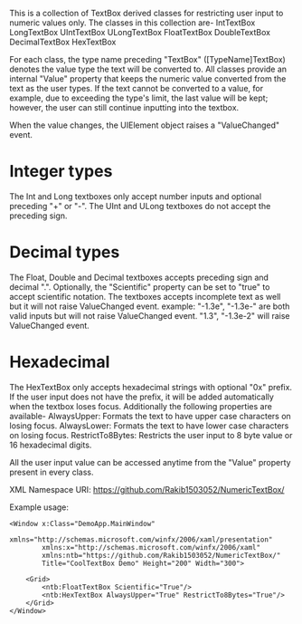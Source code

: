 This is a collection of TextBox derived classes for restricting user input to numeric values only.
The classes in this collection are-
	IntTextBox
	LongTextBox
	UIntTextBox
	ULongTextBox
	FloatTextBox
	DoubleTextBox
	DecimalTextBox
	HexTextBox

For each class, the type name preceding "TextBox" ([TypeName]TextBox) denotes the value type the
text will be converted to.
All classes provide an internal "Value" property that keeps the numeric value converted from the
text as the user types. If the text cannot be converted to a value, for example, due to exceeding
the type's limit, the last value will be kept; however, the user can still continue inputting
into the textbox.

When the value changes, the UIElement object raises a "ValueChanged" event.


# Integer types

The Int and Long textboxes only accept number inputs and optional preceding "+" or "-".
The UInt and ULong textboxes do not accept the preceding sign.

# Decimal types

The Float, Double and Decimal textboxes accepts preceding sign and decimal ".".
Optionally, the "Scientific" property can be set to "true" to accept scientific notation.
The textboxes accepts incomplete text as well but it will not raise ValueChanged event.
example:
"-1.3e", "-1.3e-" are both valid inputs but will not raise ValueChanged event.
"1.3", "-1.3e-2" will raise ValueChanged event.

# Hexadecimal
The HexTextBox only accepts hexadecimal strings with optional "0x" prefix. If the user input
does not have the prefix, it will be added automatically when the textbox loses focus.
Additionally the following properties are available-
AlwaysUpper: Formats the text to have upper case characters on losing focus.
AlwaysLower: Formats the text to have lower case characters on losing focus.
RestrictTo8Bytes: Restricts the user input to 8 byte value or 16 hexadecimal digits.

All the user input value can be accessed anytime from the "Value" property present in every
class.

XML Namespace URI: https://github.com/Rakib1503052/NumericTextBox/

Example usage:

```
<Window x:Class="DemoApp.MainWindow"
        xmlns="http://schemas.microsoft.com/winfx/2006/xaml/presentation"
        xmlns:x="http://schemas.microsoft.com/winfx/2006/xaml"
        xmlns:ntb="https://github.com/Rakib1503052/NumericTextBox/"
        Title="CoolTextBox Demo" Height="200" Width="300">
    
	<Grid>
		<ntb:FloatTextBox Scientific="True"/>
		<ntb:HexTextBox AlwaysUpper="True" RestrictTo8Bytes="True"/>
	</Grid>
</Window>
```